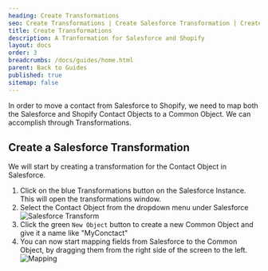 ```yaml
---
heading: Create Transformations
seo: Create Transformations | Create Salesforce Transformation | Create Shopify Transformation
title: Create Transformations
description: A Tranformation for Salesforce and Shopify
layout: docs
order: 3
breadcrumbs: /docs/guides/home.html
parent: Back to Guides
published: true
sitemap: false
---
```


In order to move a contact from Salesforce to Shopify, we need to map both the Salesforce and Shopify Contact Objects to a Common Object. We can accomplish through Transformations.

## Create a Salesforce Transformation
We will start by creating a transformation for the Contact Object in Salesforce.
 
1. Click on the blue Transformations button on the Salesforce Instance. This will open the transformations window.
2. Select the Contact Object from the dropdown menu under Salesforce ![Salesforce Transform](https://cl.ly/1M3D1C1q3333/Image%202017-03-09%20at%2011.43.29%20AM.public.png)  
3. Click the green `New Object` button to create a new Common Object and give it a name like "MyConctact"
4. You can now start mapping fields from Salesforce to the Common Object, by dragging them from the right side of the screen to the left. ![Mapping](https://cl.ly/3M1c430i3c0g/Image%202017-03-09%20at%2011.55.33%20AM.public.png)
